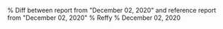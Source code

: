 % Diff between report from "December 02, 2020" and reference report from "December 02, 2020"
% Reffy
% December 02, 2020

